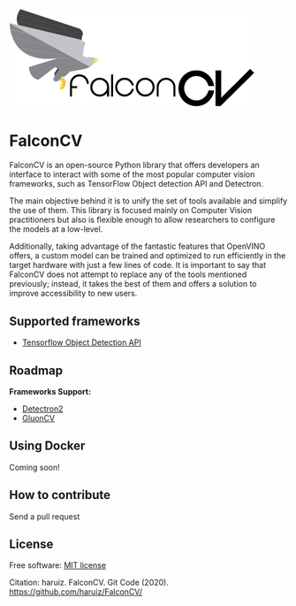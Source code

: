 ![FalconCV Logo](assets/logo.png)
--------------------------------------

# FalconCV

FalconCV is an open-source Python library that offers developers an interface to interact with some of the most popular computer vision frameworks, such as TensorFlow Object detection API and Detectron. 

The main objective behind it is to unify the set of tools available and simplify the use of them. This library is focused mainly on Computer Vision practitioners but also is flexible enough to allow researchers to configure the models at a low-level. 

Additionally, taking advantage of the fantastic features that OpenVINO offers, a custom model can be trained and optimized to run efficiently in the target hardware with just a few lines of code. It is important to say that FalconCV does not attempt to replace any of the tools mentioned previously; instead, it takes the best of them and offers a solution to improve accessibility to new users.

## Supported frameworks

- [Tensorflow Object Detection API](https://github.com/tensorflow/models/tree/master/research/object_detection)

## Roadmap

**Frameworks Support:**

- [Detectron2](https://github.com/facebookresearch/detectron2)
- [GluonCV](https://gluon-cv.mxnet.io/)

## Using Docker

Coming soon!

## How to contribute

Send a pull request

## License

Free software: [MIT license](LICENSE)

Citation: haruiz. FalconCV. Git Code (2020). https://github.com/haruiz/FalconCV/
